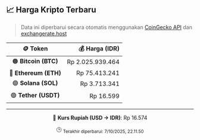 

<!-- HARGA_KRIPTO -->
## 📈 Harga Kripto Terbaru

> Data ini diperbarui secara otomatis menggunakan [CoinGecko API](https://www.coingecko.com/) dan [exchangerate.host](https://exchangerate.host/)

<div align="center">

| 🪙 Token | 💰 Harga (IDR) |
|:------:|---------------:|
| 🟠 **Bitcoin (BTC)**   | Rp 2.025.939.464 |
| 🔵 **Ethereum (ETH)**  | Rp 75.413.241 |
| 🟣 **Solana (SOL)**    | Rp 3.713.341 |
| 🟢 **Tether (USDT)**   | Rp 16.599 |

---

💱 **Kurs Rupiah (USD → IDR)**: Rp 16.574

🕒 <sub>Terakhir diperbarui: 7/10/2025, 22.11.50</sub>

</div>
<!-- /HARGA_KRIPTO -->
